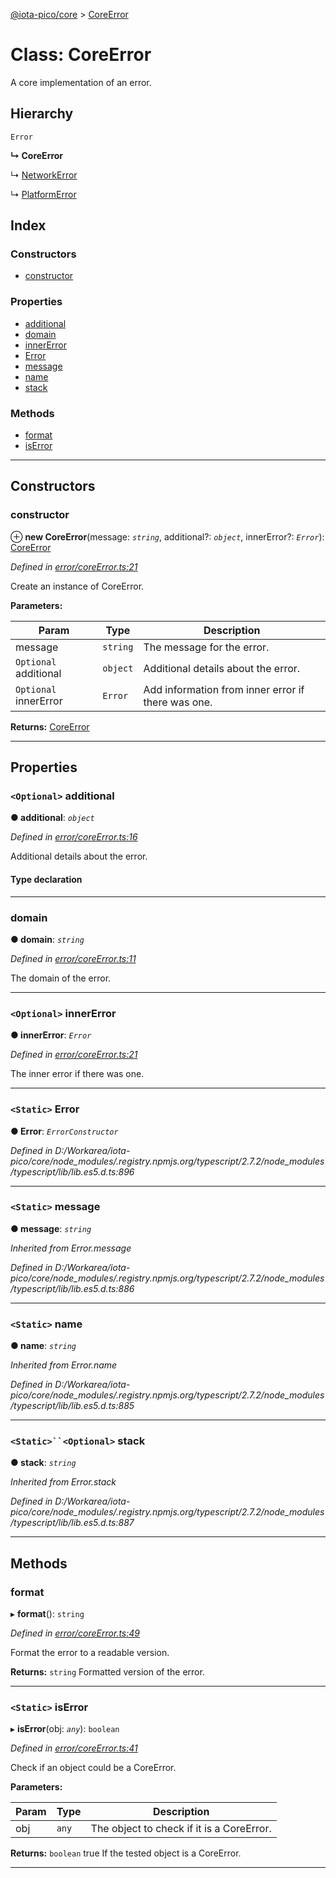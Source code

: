 [@iota-pico/core](../README.md) > [CoreError](../classes/coreerror.md)

# Class: CoreError

A core implementation of an error.

## Hierarchy

 `Error`

**↳ CoreError**

↳  [NetworkError](networkerror.md)

↳  [PlatformError](platformerror.md)

## Index

### Constructors

* [constructor](coreerror.md#constructor)

### Properties

* [additional](coreerror.md#additional)
* [domain](coreerror.md#domain)
* [innerError](coreerror.md#innererror)
* [Error](coreerror.md#error)
* [message](coreerror.md#message)
* [name](coreerror.md#name)
* [stack](coreerror.md#stack)

### Methods

* [format](coreerror.md#format)
* [isError](coreerror.md#iserror)

---

## Constructors

<a id="constructor"></a>

###  constructor

⊕ **new CoreError**(message: *`string`*, additional?: *`object`*, innerError?: *`Error`*): [CoreError](coreerror.md)

*Defined in [error/coreError.ts:21](https://github.com/iota-pico/core/blob/ab219f5/src/error/coreError.ts#L21)*

Create an instance of CoreError.

**Parameters:**

| Param | Type | Description |
| ------ | ------ | ------ |
| message | `string` |  The message for the error. |
| `Optional` additional | `object` |  Additional details about the error. |
| `Optional` innerError | `Error` |  Add information from inner error if there was one. |

**Returns:** [CoreError](coreerror.md)

___

## Properties

<a id="additional"></a>

### `<Optional>` additional

**● additional**: *`object`*

*Defined in [error/coreError.ts:16](https://github.com/iota-pico/core/blob/ab219f5/src/error/coreError.ts#L16)*

Additional details about the error.

#### Type declaration

[id: `string`]: `any`

___
<a id="domain"></a>

###  domain

**● domain**: *`string`*

*Defined in [error/coreError.ts:11](https://github.com/iota-pico/core/blob/ab219f5/src/error/coreError.ts#L11)*

The domain of the error.

___
<a id="innererror"></a>

### `<Optional>` innerError

**● innerError**: *`Error`*

*Defined in [error/coreError.ts:21](https://github.com/iota-pico/core/blob/ab219f5/src/error/coreError.ts#L21)*

The inner error if there was one.

___
<a id="error"></a>

### `<Static>` Error

**● Error**: *`ErrorConstructor`*

*Defined in D:/Workarea/iota-pico/core/node_modules/.registry.npmjs.org/typescript/2.7.2/node_modules/typescript/lib/lib.es5.d.ts:896*

___
<a id="message"></a>

### `<Static>` message

**● message**: *`string`*

*Inherited from Error.message*

*Defined in D:/Workarea/iota-pico/core/node_modules/.registry.npmjs.org/typescript/2.7.2/node_modules/typescript/lib/lib.es5.d.ts:886*

___
<a id="name"></a>

### `<Static>` name

**● name**: *`string`*

*Inherited from Error.name*

*Defined in D:/Workarea/iota-pico/core/node_modules/.registry.npmjs.org/typescript/2.7.2/node_modules/typescript/lib/lib.es5.d.ts:885*

___
<a id="stack"></a>

### `<Static>``<Optional>` stack

**● stack**: *`string`*

*Inherited from Error.stack*

*Defined in D:/Workarea/iota-pico/core/node_modules/.registry.npmjs.org/typescript/2.7.2/node_modules/typescript/lib/lib.es5.d.ts:887*

___

## Methods

<a id="format"></a>

###  format

▸ **format**(): `string`

*Defined in [error/coreError.ts:49](https://github.com/iota-pico/core/blob/ab219f5/src/error/coreError.ts#L49)*

Format the error to a readable version.

**Returns:** `string`
Formatted version of the error.

___
<a id="iserror"></a>

### `<Static>` isError

▸ **isError**(obj: *`any`*): `boolean`

*Defined in [error/coreError.ts:41](https://github.com/iota-pico/core/blob/ab219f5/src/error/coreError.ts#L41)*

Check if an object could be a CoreError.

**Parameters:**

| Param | Type | Description |
| ------ | ------ | ------ |
| obj | `any` |  The object to check if it is a CoreError. |

**Returns:** `boolean`
true If the tested object is a CoreError.

___

